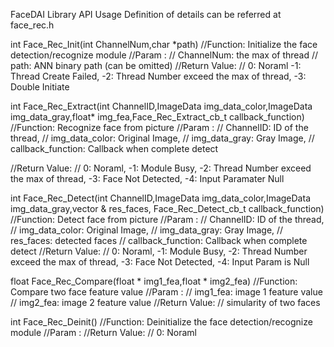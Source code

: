 FaceDAI Library API Usage
Definition of details can be referred at face_rec.h


int Face_Rec_Init(int ChannelNum,char *path)
//Function: Initialize the face detection/recognize module
//Param : 
//  ChannelNum: the max of thread
//  path: ANN binary path (can be omitted)
//Return Value:
//  0: Noraml -1: Thread Create Failed, -2: Thread Number exceed the max of thread, -3: Double Initiate



int Face_Rec_Extract(int ChannelID,ImageData img_data_color,ImageData img_data_gray,float* img_fea,Face_Rec_Extract_cb_t callback_function)
//Function: Recognize face from picture
//Param : 
//  ChannelID: ID of the thread,
//  img_data_color: Original Image,
//  img_data_gray: Gray Image,
//  callback_function: Callback when complete detect

//Return Value:
//  0: Noraml, -1: Module Busy, -2: Thread Number exceed the max of thread, -3: Face Not Detected, -4: Input Paramater Null


int Face_Rec_Detect(int ChannelID,ImageData img_data_color,ImageData img_data_gray,vector<FaceInfo> & res_faces, Face_Rec_Detect_cb_t callback_function)
//Function: Detect face from picture
//Param : 
//  ChannelID: ID of the thread,
//  img_data_color: Original Image,
//  img_data_gray: Gray Image,
//  res_faces: detected faces
//  callback_function: Callback when complete detect
//Return Value:
//  0: Noraml, -1: Module Busy, -2: Thread Number exceed the max of thread, -3: Face Not Detected, -4: Input Param is Null


float Face_Rec_Compare(float * img1_fea,float * img2_fea)
//Function: Compare two face feature value
//Param : 
//  img1_fea: image 1 feature value
//  img2_fea: image 2 feature value
//Return Value:
//  simularity of two faces


int Face_Rec_Deinit()
//Function: Deinitialize the face detection/recognize module
//Param : 
//Return Value:
//  0: Noraml
